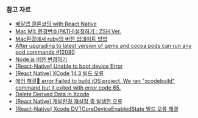 ### 참고 자료

- [배달앱 클론코딩 with React Native](https://www.inflearn.com/course/%EB%B0%B0%EB%8B%AC%EC%95%B1-%EB%A6%AC%EC%95%A1%ED%8A%B8-%EB%84%A4%EC%9D%B4%ED%8B%B0%EB%B8%8C)
- [Mac M1: 환경변수(PATH)설정하기 : ZSH Ver.](https://velog.io/@corner3499/Mac-M1-%ED%99%98%EA%B2%BD%EB%B3%80%EC%88%98PATH%EC%84%A4%EC%A0%95%ED%95%98%EA%B8%B0-ZSH-Ver)
- [Mac환경에서 ruby의 버젼 업데이트 방법](https://pie001.github.io/entry/tech-note/0017/)
- [After upgrading to latest version of gems and cocoa pods can run any pod commands #12080](https://github.com/CocoaPods/CocoaPods/issues/12080)
- [Node.js 버전 변경하기](https://velog.io/@qkrtnfks128/Node.js-%EB%B2%84%EC%A0%84-%EB%B3%80%EA%B2%BD%ED%95%98%EA%B8%B0)
- [[React-Native] Unable to boot device Error](https://velog.io/@upship-kim/React-Native-Unable-to-boot-device-Error)
- [[React Native] XCode 14.3 빌드 오류](https://velog.io/@aborile/React-Native-XCode-14.3-%EB%B9%8C%EB%93%9C-%EC%98%A4%EB%A5%98)
- [에러 해결🔑 error Failed to build iOS project. We ran "xcodebuild" command but it exited with error code 65.](https://positiveko-til.vercel.app/til/react-native/error65.html#_1-xcode%E1%84%8B%E1%85%A6%E1%84%89%E1%85%A5-derived-data-%E1%84%89%E1%85%A1%E1%86%A8%E1%84%8C%E1%85%A6%E1%84%92%E1%85%A1%E1%84%80%E1%85%B5)
- [Delete Derived Data in Xcode](https://www.youtube.com/watch?v=f8bTvx0Aoyo)
- [[React Native] 개발환경 재설정 중 발생한 오류](https://velog.io/@aborile/React-Native-%EA%B0%9C%EB%B0%9C%ED%99%98%EA%B2%BD-%EC%9E%AC%EC%84%A4%EC%A0%95-%EC%A4%91-%EB%B0%9C%EC%83%9D%ED%95%9C-%EC%98%A4%EB%A5%98)
- [[React-Native] Xcode DVTCoreDeviceEnabledState 빌드 오류 해결](https://hanarotg.tistory.com/114)
